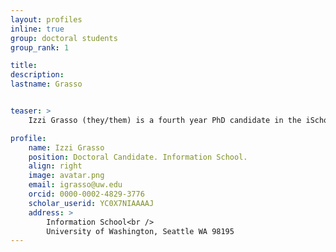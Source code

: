 ```yaml
---
layout: profiles
inline: true
group: doctoral students
group_rank: 1

title: 
description: 
lastname: Grasso


teaser: >
    Izzi Grasso (they/them) is a fourth year PhD candidate in the iSchool whose work sits at the intersection of information studies and feminist research. They are interested in the experiences of survivors of gender based violence as a result of pervasive online discourse surrounding high profile abuse cases. Izzi conducts survivor facing research and is passionate about developing feminist ethics of care and methods in this space.

profile:
    name: Izzi Grasso
    position: Doctoral Candidate. Information School.
    align: right
    image: avatar.png
    email: igrasso@uw.edu
    orcid: 0000-0002-4829-3776
    scholar_userid: YC0X7NIAAAAJ
    address: >
        Information School<br />
        University of Washington, Seattle WA 98195
---
```



